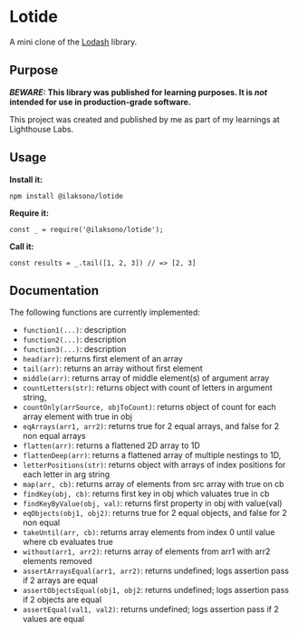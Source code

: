 # Lotide

A mini clone of the [Lodash](https://lodash.com) library.

## Purpose

**_BEWARE:_ This library was published for learning purposes. It is _not_ intended for use in production-grade software.**

This project was created and published by me as part of my learnings at Lighthouse Labs. 

## Usage

**Install it:**

`npm install @ilaksono/lotide`

**Require it:**

`const _ = require('@ilaksono/lotide');`

**Call it:**

`const results = _.tail([1, 2, 3]) // => [2, 3]`

## Documentation

The following functions are currently implemented:

* `function1(...)`: description
* `function2(...)`: description
* `function3(...)`: description
* `head(arr)`: returns first element of an array
* `tail(arr)`: returns an array without first element
* `middle(arr)`: returns array of middle element(s) of argument array
* `countLetters(str)`: returns object with count of letters in argument string,
* `countOnly(arrSource, objToCount)`: returns object of count for each array element with true in obj
* `eqArrays(arr1, arr2)`: returns true for 2 equal arrays, and false for 2 non equal arrays
* `flatten(arr)`: returns a flattened 2D array to 1D
* `flattenDeep(arr)`: returns a flattened array of multiple nestings to 1D,
* `letterPositions(str)`: returns object with arrays of index positions for each letter in arg string
* `map(arr, cb)`: returns array of elements from src array with true on cb
* `findKey(obj, cb)`: returns first key in obj which valuates true in cb
* `findKeyByValue(obj, val)`: returns first property in obj with value(val)
* `eqObjects(obj1, obj2)`: returns true for 2 equal objects, and false for 2 non equal
* `takeUntil(arr, cb)`: returns array elements from index 0 until value where cb evaluates true
* `without(arr1, arr2)`: returns array of elements from arr1 with arr2 elements removed
* `assertArraysEqual(arr1, arr2)`: returns undefined; logs assertion pass if 2 arrays are equal
* `assertObjectsEqual(obj1, obj2`: returns undefined; logs assertion pass if 2 objects are equal
* `assertEqual(val1, val2)`: returns undefined; logs assertion pass if 2 values are equal